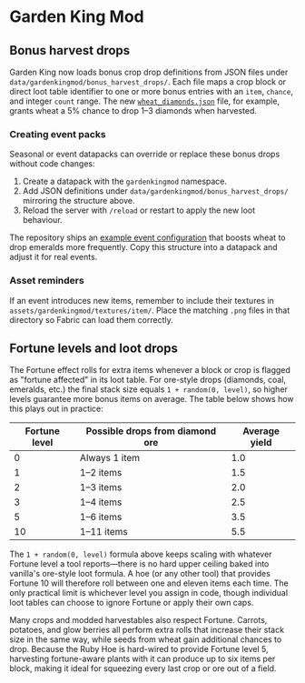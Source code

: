 # Garden King Mod

## Bonus harvest drops

Garden King now loads bonus crop drop definitions from JSON files under `data/gardenkingmod/bonus_harvest_drops/`. Each file maps a crop block or direct loot table identifier to one or more bonus entries with an `item`, `chance`, and integer `count` range. The new [`wheat_diamonds.json`](src/main/resources/data/gardenkingmod/bonus_harvest_drops/wheat_diamonds.json) file, for example, grants wheat a 5% chance to drop 1–3 diamonds when harvested.

### Creating event packs

Seasonal or event datapacks can override or replace these bonus drops without code changes:

1. Create a datapack with the `gardenkingmod` namespace.
2. Add JSON definitions under `data/gardenkingmod/bonus_harvest_drops/` mirroring the structure above.
3. Reload the server with `/reload` or restart to apply the new loot behaviour.

The repository ships an [example event configuration](src/main/resources/data/gardenkingmod_event_example/bonus_harvest_drops/wheat_diamonds.json) that boosts wheat to drop emeralds more frequently. Copy this structure into a datapack and adjust it for real events.

### Asset reminders

If an event introduces new items, remember to include their textures in `assets/gardenkingmod/textures/item/`. Place the matching `.png` files in that directory so Fabric can load them correctly.

## Fortune levels and loot drops

The Fortune effect rolls for extra items whenever a block or crop is flagged as "fortune affected" in its loot table. For ore-style drops (diamonds, coal, emeralds, etc.) the final stack size equals `1 + random(0, level)`, so higher levels guarantee more bonus items on average. The table below shows how this plays out in practice:

| Fortune level | Possible drops from diamond ore | Average yield |
| ------------- | -------------------------------- | ------------- |
| 0             | Always 1 item                    | 1.0           |
| 1             | 1–2 items                        | 1.5           |
| 2             | 1–3 items                        | 2.0           |
| 3             | 1–4 items                        | 2.5           |
| 5             | 1–6 items                        | 3.5           |
| 10            | 1–11 items                       | 5.5           |

The `1 + random(0, level)` formula above keeps scaling with whatever Fortune level a tool reports—there is no hard upper ceiling baked into vanilla's ore-style loot formula. A hoe (or any other tool) that provides Fortune 10 will therefore roll between one and eleven items each time. The only practical limit is whichever level you assign in code, though individual loot tables can choose to ignore Fortune or apply their own caps.

Many crops and modded harvestables also respect Fortune. Carrots, potatoes, and glow berries all perform extra rolls that increase their stack size in the same way, while seeds from wheat gain additional chances to drop. Because the Ruby Hoe is hard-wired to provide Fortune level 5, harvesting fortune-aware plants with it can produce up to six items per block, making it ideal for squeezing every last crop or ore out of a field.
